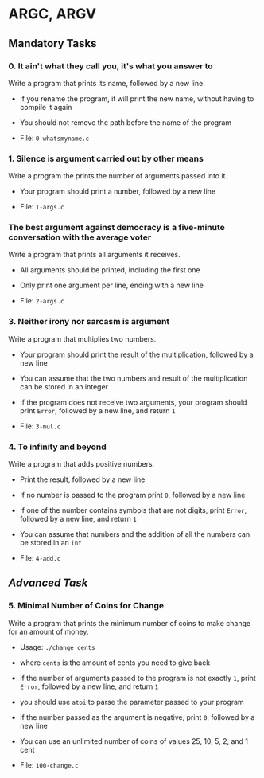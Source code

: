 # ARGC, ARGV

## Mandatory Tasks

### **0. It ain't what they call you, it's what you answer to**

Write a program that prints its name, followed by a new line.

* If you rename the program, it will print the new name, without having to compile it again
* You should not remove the path before the name of the program

* File: `0-whatsmyname.c`

### **1. Silence is argument carried out by other means**

Write a program the prints the number of arguments passed into it.

* Your program should print a number, followed by a new line

* File: `1-args.c`

### **The best argument against democracy is a five-minute conversation with the average voter**

Write a program that prints all arguments it receives.

* All arguments should be printed, including the first one
* Only print one argument per line, ending with a new line

* File: `2-args.c`

### **3. Neither irony nor sarcasm is argument**

Write a program that multiplies two numbers.

* Your program should print the result of the multiplication, followed by a new line
* You can assume that the two numbers and result of the multiplication can be stored in an integer
* If the program does not receive two arguments, your program should print `Error`, followed by a new line, and return `1`

* File: `3-mul.c`

### **4. To infinity and beyond**

Write a program that adds positive numbers.

* Print the result, followed by a new line
* If no number is passed to the program print `0`, followed by a new line
* If one of the number contains symbols that are not digits, print `Error`, followed by a new line, and return `1`
* You can assume that numbers and the addition of all the numbers can be stored in an `int`

* File: `4-add.c`

## _Advanced Task_

### **5. Minimal Number of Coins for Change**

Write a program that prints the minimum number of coins to make change for an amount of money.

* Usage: `./change cents`
* where `cents` is the amount of cents you need to give back
* if the number of arguments passed to the program is not exactly `1`, print `Error`, followed by a new line, and return `1`
* you should use `atoi` to parse the parameter passed to your program
* if the number passed as the argument is negative, print `0`, followed by a new line
* You can use an unlimited number of coins of values 25, 10, 5, 2, and 1 cent

* File: `100-change.c`
